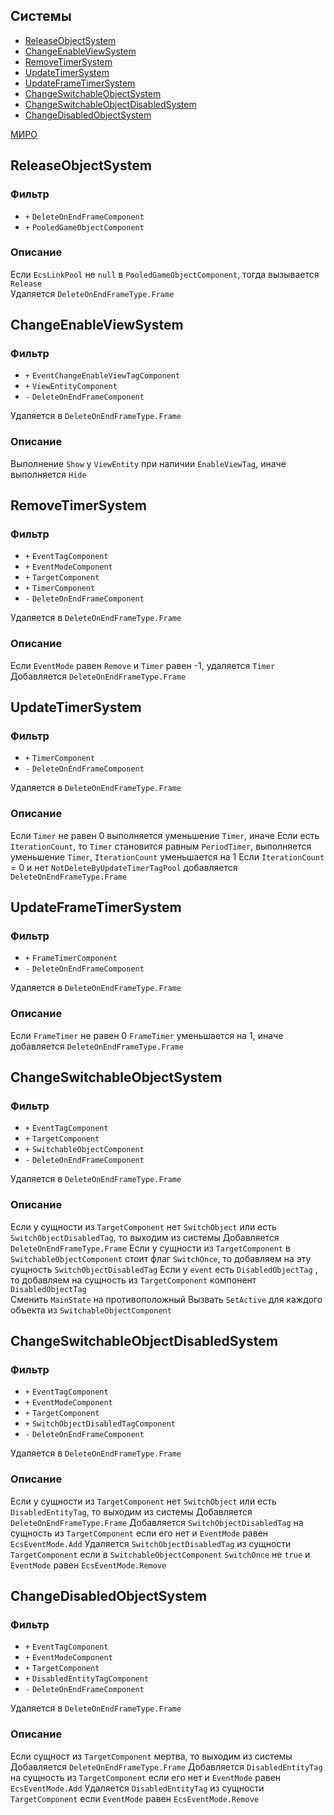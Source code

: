 ## Системы

-   [ReleaseObjectSystem](#ReleaseObjectSystem)
-   [ChangeEnableViewSystem](#ChangeEnableViewSystem)
-   [RemoveTimerSystem](#RemoveTimerSystem)
-   [UpdateTimerSystem](#UpdateTimerSystem)
-   [UpdateFrameTimerSystem](#UpdateFrameTimerSystem)
-   [ChangeSwitchableObjectSystem](#ChangeSwitchableObjectSystem)
-   [ChangeSwitchableObjectDisabledSystem](#ChangeSwitchableObjectDisabledSystem)
-   [ChangeDisabledObjectSystem](#ChangeDisabledObjectSystem)

[МИРО](https://miro.com/app/board/uXjVPrjYGFk=/?moveToWidget=3458764605611778059&cot=10)

## ReleaseObjectSystem

### Фильтр

-   `+` `DeleteOnEndFrameComponent`
-   `+` `PooledGameObjectComponent`

### Описание

Если `EcsLinkPool` не `null` в `PooledGameObjectComponent`, тогда вызывается `Release`  
Удаляется `DeleteOnEndFrameType.Frame`

## ChangeEnableViewSystem

### Фильтр

-   `+` `EventChangeEnableViewTagComponent`
-   `+` `ViewEntityComponent`
-   `-` `DeleteOnEndFrameComponent`

Удаляется в `DeleteOnEndFrameType.Frame`

### Описание

Выполнение `Show` у `ViewEntity` при наличии `EnableViewTag`, иначе выполняется `Hide`

## RemoveTimerSystem

### Фильтр

-   `+` `EventTagComponent`
-   `+` `EventModeComponent`
-   `+` `TargetComponent`
-   `+` `TimerComponent`
-   `-` `DeleteOnEndFrameComponent`

Удаляется в `DeleteOnEndFrameType.Frame`

### Описание

Если `EventMode` равен `Remove` и `Timer` равен -1, удаляется `Timer`
Добавляется `DeleteOnEndFrameType.Frame`

## UpdateTimerSystem

### Фильтр

-   `+` `TimerComponent`
-   `-` `DeleteOnEndFrameComponent`

Удаляется в `DeleteOnEndFrameType.Frame`

### Описание

Если `Timer` не равен 0 выполняется уменьшение `Timer`, иначе
Если есть `IterationCount`, то `Timer` становится равным `PeriodTimer`, выполняется уменьшение `Timer`, `IterationCount` уменьшается на 1
Если `IterationCount` = 0 и нет `NotDeleteByUpdateTimerTagPool` добавляется `DeleteOnEndFrameType.Frame`

## UpdateFrameTimerSystem

### Фильтр

-   `+` `FrameTimerComponent`
-   `-` `DeleteOnEndFrameComponent`

Удаляется в `DeleteOnEndFrameType.Frame`

### Описание

Если `FrameTimer` не равен 0 `FrameTimer` уменьшается на 1, иначе добавляется `DeleteOnEndFrameType.Frame`

## ChangeSwitchableObjectSystem

### Фильтр

-   `+` `EventTagComponent`
-   `+` `TargetComponent`
-   `+` `SwitchableObjectComponent`
-   `-` `DeleteOnEndFrameComponent`

Удаляется в `DeleteOnEndFrameType.Frame`

### Описание

Если у сущности из `TargetComponent` нет `SwitchObject` или есть `SwitchObjectDisabledTag`, то выходим из системы
Добавляется `DeleteOnEndFrameType.Frame`
Если у сущности из `TargetComponent` в `SwitchableObjectComponent` стоит флаг `SwitchOnce`, то добавляем на эту сущность `SwitchObjectDisabledTag`
Если у `event` есть `DisabledObjectTag` , то добавляем на сущность из `TargetComponent` компонент `DisabledObjectTag`  
Сменить `MainState` на противоположный
Вызвать `SetActive` для каждого объекта из `SwitchableObjectComponent`

## ChangeSwitchableObjectDisabledSystem

### Фильтр

-   `+` `EventTagComponent`
-   `+` `EventModeComponent`
-   `+` `TargetComponent`
-   `+` `SwitchObjectDisabledTagComponent`
-   `-` `DeleteOnEndFrameComponent`

Удаляется в `DeleteOnEndFrameType.Frame`

### Описание

Если у сущности из `TargetComponent` нет `SwitchObject` или есть `DisabledEntityTag`, то выходим из системы
Добавляется `DeleteOnEndFrameType.Frame`
Добавляется `SwitchObjectDisabledTag` на сущность из `TargetComponent` если его нет и `EventMode` равен `EcsEventMode.Add`
Удаляется `SwitchObjectDisabledTag` из сущности `TargetComponent` если в `SwitchableObjectComponent` `SwitchOnce` не `true` и `EventMode` равен `EcsEventMode.Remove`

## ChangeDisabledObjectSystem

### Фильтр

-   `+` `EventTagComponent`
-   `+` `EventModeComponent`
-   `+` `TargetComponent`
-   `+` `DisabledEntityTagComponent`
-   `-` `DeleteOnEndFrameComponent`

Удаляется в `DeleteOnEndFrameType.Frame`

### Описание

Если сущност из `TargetComponent` мертва, то выходим из системы
Добавляется `DeleteOnEndFrameType.Frame`
Добавляется `DisabledEntityTag` на сущность из `TargetComponent` если его нет и `EventMode` равен `EcsEventMode.Add`
Удаляется `DisabledEntityTag` из сущности `TargetComponent` если `EventMode` равен `EcsEventMode.Remove`